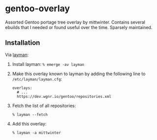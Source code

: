 # gentoo-overlay

Assorted Gentoo portage tree overlay by mittwinter. Contains several
ebuilds that I needed or found useful over the time. Sparsely maintained.

## Installation

Via [layman](https://wiki.gentoo.org/wiki/Layman):

1. Install layman: `% emerge -av layman`
2. Make this overlay known to layman by adding the following line to `/etc/layman/layman.cfg`:

   ```
   overlays:
     # ...
     https://dev.wgnr.io/gentoo/repositories.xml
   ```
3. Fetch the list of all repositories:

   ```
   % layman --fetch
   ```

4. Add this overlay:

   ```
   % layman -a mittwinter
   ```
